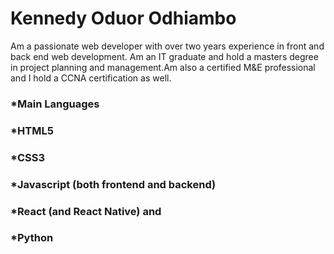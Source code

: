 # Kennedy Oduor Odhiambo
Am a passionate web developer with over two years experience in front and back end web development. Am an IT graduate and hold a masters degree in project planning and management.Am also a certified M&E professional and I hold a CCNA certification as well.

### *Main Languages
### *HTML5
### *CSS3
### *Javascript (both frontend and backend)
### *React (and React Native) and
### *Python

